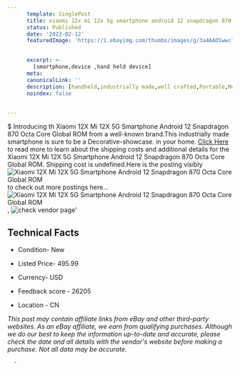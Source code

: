 ```yaml
---
      template: SinglePost
      title: xiaomi 12x mi 12x 5g smartphone android 12 snapdragon 870 octa core global rom
      status: Published
      date: '2023-02-12'
      featuredImage: 'https://i.ebayimg.com/thumbs/images/g/3a4AAOSwwcliIJtE/s-l225.jpg'
       

      excerpt: >-
        [smartphone,device ,hand held device]
      meta:
      canonicalLink: ''
      description: [handheld,industrially made,well crafted,Portable,Mobile,Compact,Convenient,Lightweight,Maneuverable,Man-portable,Miniature,Carriable,Hand-held,Light,Holdable,Transportable,Mobile device,Pocket-sized,On-the-go,Wireless,Cordless,Compact size,Convenient size, smartphone,device ,hand held device]
      noindex: false
      

---
```

$
      Introducing th Xiaomi 12X Mi 12X 5G Smartphone Android 12 Snapdragon 870 Octa Core Global ROM from a well-known brand.This industrially made smartphone is sure to be a Decorative-showcase. in your home. [Click Here](https://www.ebay.com/itm/203850499949?hash=item2f766fc76d%3Ag%3A3a4AAOSwwcliIJtE&mkevt=1&mkcid=1&mkrid=711-53200-19255-0&campid=%253CePNCampaignId%253E&customid=%253CreferenceId%253E&toolid=10049) to read more to learn about the shipping costs and additional details for the Xiaomi 12X Mi 12X 5G Smartphone Android 12 Snapdragon 870 Octa Core Global ROM. Shipping cost is undefined.Here is the posting visibly ![Xiaomi 12X Mi 12X 5G Smartphone Android 12 Snapdragon 870 Octa Core Global ROM](https://i.ebayimg.com/thumbs/images/g/3a4AAOSwwcliIJtE/s-l225.jpg) to check out more postings here... ![Xiaomi 12X Mi 12X 5G Smartphone Android 12 Snapdragon 870 Octa Core Global ROM](https://i.ebayimg.com/images/g/3a4AAOSwwcliIJtE/s-l960.jpg), ![check vendor page](https://origin-galleryplus.ebayimg.com/ws/web/203850499949_2_0_1/225x225.jpg,https://origin-galleryplus.ebayimg.com/ws/web/203850499949_3_0_1/225x225.jpg,https://origin-galleryplus.ebayimg.com/ws/web/203850499949_4_0_1/225x225.jpg,https://origin-galleryplus.ebayimg.com/ws/web/203850499949_5_0_1/225x225.jpg,https://origin-galleryplus.ebayimg.com/ws/web/203850499949_6_0_1/225x225.jpg,https://origin-galleryplus.ebayimg.com/ws/web/203850499949_7_0_1/225x225.jpg)'

      

 ## Technical Facts 



     
      

 - Condition- New 


      

 - Listed Price- 495.99 


      

 - Currency- USD 


      

 - Feedback score - 26205 


      

 - Location - CN 


      
      

 *_This post may contain affiliate links from eBay and other third-party websites. As an eBay affiliate, we earn from qualifying purchases. Although we do our best to keep the information up-to-date and accurate, please check the date and all details with the vendor's website before making a purchase. Not all data may be accurate._*




      -
